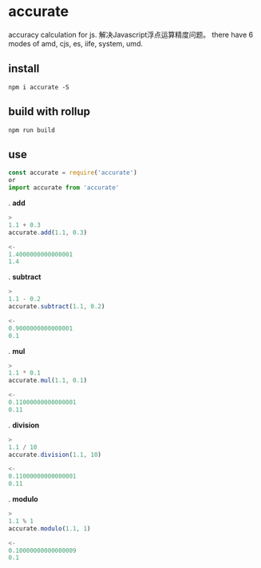# accurate
accuracy calculation for js. 解决Javascript浮点运算精度问题。
there have 6 modes of amd, cjs, es, iife, system, umd. 

## install

``` base
npm i accurate -S
```

## build with rollup

``` base
npm run build
```

## use

``` javascript 
const accurate = require('accurate')
or
import accurate from 'accurate'
```


. **add**
``` javascript
>
1.1 + 0.3
accurate.add(1.1, 0.3)
```

``` javascript
<-
1.4000000000000001
1.4
```

. **subtract**
``` javascript
>
1.1 - 0.2
accurate.subtract(1.1, 0.2)
```

``` javascript
<-
0.9000000000000001
0.1
```

. **mul**
``` javascript
>
1.1 * 0.1
accurate.mul(1.1, 0.1)
```

``` javascript
<-
0.11000000000000001
0.11
```

. **division**
``` javascript
>
1.1 / 10
accurate.division(1.1, 10)
```

``` javascript
<-
0.11000000000000001
0.11
```

. **modulo**
``` javascript
>
1.1 % 1
accurate.modulo(1.1, 1)
```

``` javascript
<-
0.10000000000000009
0.1
```